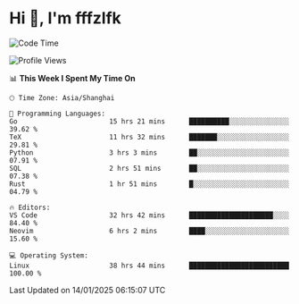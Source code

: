 # Hi 👋, I'm fffzlfk

<!--START_SECTION:waka-->
![Code Time](http://img.shields.io/badge/Code%20Time-1%2C144%20hrs%2040%20mins-blue)

![Profile Views](http://img.shields.io/badge/Profile%20Views-0-blue)

📊 **This Week I Spent My Time On** 

```text
🕑︎ Time Zone: Asia/Shanghai

💬 Programming Languages: 
Go                       15 hrs 21 mins      ██████████░░░░░░░░░░░░░░░   39.62 % 
TeX                      11 hrs 32 mins      ███████░░░░░░░░░░░░░░░░░░   29.81 % 
Python                   3 hrs 3 mins        ██░░░░░░░░░░░░░░░░░░░░░░░   07.91 % 
SQL                      2 hrs 51 mins       ██░░░░░░░░░░░░░░░░░░░░░░░   07.38 % 
Rust                     1 hr 51 mins        █░░░░░░░░░░░░░░░░░░░░░░░░   04.79 % 

🔥 Editors: 
VS Code                  32 hrs 42 mins      █████████████████████░░░░   84.40 % 
Neovim                   6 hrs 2 mins        ████░░░░░░░░░░░░░░░░░░░░░   15.60 % 

💻 Operating System: 
Linux                    38 hrs 44 mins      █████████████████████████   100.00 % 
```


 Last Updated on 14/01/2025 06:15:07 UTC
<!--END_SECTION:waka-->
